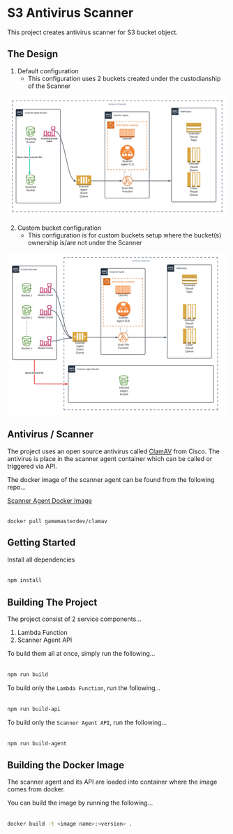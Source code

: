 # S3 Antivirus Scanner

This project creates antivirus scanner for S3 bucket object. 

## The Design

1. Default configuration 
    - This configuration uses 2 buckets created under the custodianship of the Scanner

![default](documentation/assets/s3-antivirus-scanner.png)

2. Custom bucket configuration
    - This configuration is for custom buckets setup where the bucket(s) ownership is/are not under the Scanner

![custom](documentation/assets/s3-antivirus-scanner-custom-bucket.png)

## Antivirus / Scanner

The project uses an open source antivirus called [ClamAV](https://www.clamav.net/) from Cisco. The antivirus is place in the scanner agent container which can be called or triggered via API. 

The docker image of the scanner agent can be found from the following repo...

[Scanner Agent Docker Image](https://hub.docker.com/repository/docker/gamemasterdev/clamav)

```shell

docker pull gamemasterdev/clamav

```

## Getting Started

Install all dependencies

```bash

npm install

```

## Building The Project

The project consist of 2 service components...
1. Lambda Function
2. Scanner Agent API

To build them all at once, simply run the following...

```bash

npm run build

```

To build only the `Lambda Function`, run the following...

```bash

npm run build-api

```

To build only the `Scanner Agent API`, run the following...

```bash

npm run build-agent

```

## Building the Docker Image

The scanner agent and its API are loaded into container where the image comes from docker. 

You can build the image by running the following...

```bash

docker build -t <image name>:<version> .

```